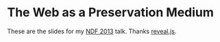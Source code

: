 The Web as a Preservation Medium
================================

These are the slides for my [NDF 2013](http://www.ndf.org.nz/) talk. Thanks
[reveal.js](http://lab.hakim.se/reveal-js/#/).
